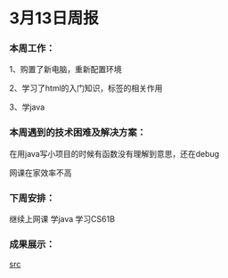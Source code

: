 # 3月13日周报

### 本周工作：

1、购置了新电脑，重新配置环境

2、学习了html的入门知识，标签的相关作用

3、学java

### 本周遇到的技术困难及解决方案：

在用java写小项目的时候有函数没有理解到意思，还在debug

网课在家效率不高

### 下周安排：

继续上网课 学java 学习CS61B

### 成果展示：

[src](src/html骨架.html)
